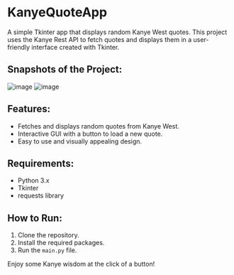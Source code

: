 # KanyeQuoteApp

A simple Tkinter app that displays random Kanye West quotes. This project uses the Kanye Rest API to fetch quotes and displays them in a user-friendly interface created with Tkinter.

## Snapshots of the Project:
![image](https://github.com/user-attachments/assets/b02fe7b6-9372-49e6-b118-690a5a04c26b)
![image](https://github.com/user-attachments/assets/631d50c7-246f-400a-bac7-57ae20a73e9c)


## Features:
- Fetches and displays random quotes from Kanye West.
- Interactive GUI with a button to load a new quote.
- Easy to use and visually appealing design.

## Requirements:
- Python 3.x
- Tkinter
- requests library

## How to Run:
1. Clone the repository.
2. Install the required packages.
3. Run the `main.py` file.

Enjoy some Kanye wisdom at the click of a button!
